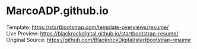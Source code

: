 # MarcoADP.github.io

Template: https://startbootstrap.com/template-overviews/resume/ <br/>
Live Preview: https://blackrockdigital.github.io/startbootstrap-resume/ <br/>
Original Source: https://github.com/BlackrockDigital/startbootstrap-resume <br/>

<br/>

